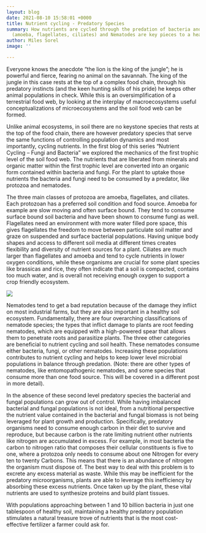 ```yaml
---
layout: blog
date: 2021-08-10 15:58:01 +0000
title: Nutrient cycling - Predatory Species
summary: How nutrients are cycled through the predation of bacteria and fungi. Protozoa
  (amoeba, flagellates, ciliates) and Nematodes are key pieces to a healthy soil.
author: Miles Sorel
image: ''

---
```

Everyone knows the anecdote “the lion is the king of the jungle”; he is powerful and fierce, fearing no animal on the savannah. The king of the jungle in this case rests at the top of a complex food chain, through his predatory instincts (and the keen hunting skills of his pride) he keeps other animal populations in check. While this is an oversimplification of a terrestrial food web, by looking at the interplay of macroecosystems useful conceptualizations of microecosystems and the soil food web can be formed.

Unlike animal ecosystems, in soil there are no keystone species that rests at the top of the food chain, there are however predatory species that serve the same functions of controlling population dynamics and most importantly, cycling nutrients. In the first blog of this series “Nutrient Cycling – Fungi and Bacteria” we explored the mechanics of the first trophic level of the soil food web. The nutrients that are liberated from minerals and organic matter within the first trophic level are converted into an organic form contained within bacteria and fungi. For the plant to uptake those nutrients the bacteria and fungi need to be consumed by a predator, like protozoa and nematodes.

The three main classes of protozoa are amoeba, flagellates, and ciliates. Each protozoan has a preferred soil condition and food source. Amoeba for example are slow moving and often surface bound. They tend to consume surface bound soil bacteria and have been shown to consume fungi as well. Flagellates need an environment with more water filled pore space, this gives flagellates the freedom to move between particulate soil matter and graze on suspended and surface bacterial populations. Having unique body shapes and access to different soil media at different times creates flexibility and diversity of nutrient sources for a plant. Ciliates are much larger than flagellates and amoeba and tend to cycle nutrients in lower oxygen conditions, while these organisms are crucial for some plant species like brassicas and rice, they often indicate that a soil is compacted, contains too much water, and is overall not receiving enough oxygen to support a crop friendly ecosystem.

![](/uploads/amoeba-and-nematode.png)

Nematodes tend to get a bad reputation because of the damage they inflict on most industrial farms, but they are also important in a healthy soil ecosystem. Fundamentally, there are four overarching classifications of nematode species; the types that inflict damage to plants are root feeding nematodes, which are equipped with a high-powered spear that allows them to penetrate roots and parasitize plants. The three other categories are beneficial to nutrient cycling and soil health. These nematodes consume either bacteria, fungi, or other nematodes. Increasing these populations contributes to nutrient cycling and helps to keep lower level microbial populations in balance through predation. (Note: there are other types of nematodes, like entomopathogenic nematodes, and some species that consume more than one food source. This will be covered in a different post in more detail).

In the absence of these second level predatory species the bacterial and fungal populations can grow out of control. While having imbalanced bacterial and fungal populations is not ideal, from a nutritional perspective the nutrient value contained in the bacterial and fungal biomass is not being leveraged for plant growth and production. Specifically, predatory organisms need to consume enough carbon in their diet to survive and reproduce, but because carbon is the rate limiting nutrient other nutrients like nitrogen are accumulated in excess. For example, in most bacteria the carbon to nitrogen ratio that composes their cellular constituents is five to one, where a protozoa only needs to consume about one Nitrogen for every ten to twenty Carbons. This means that there is an abundance of nitrogen the organism must dispose of. The best way to deal with this problem is to excrete any excess material as waste. While this may be inefficient for the predatory microorganisms, plants are able to leverage this inefficiency by absorbing these excess nutrients. Once taken up by the plant, these vital nutrients are used to synthesize proteins and build plant tissues.

With populations approaching between 1 and 10 billion bacteria in just one tablespoon of healthy soil, maintaining a healthy predatory population stimulates a natural treasure trove of nutrients that is the most cost-effective fertilizer a farmer could ask for.